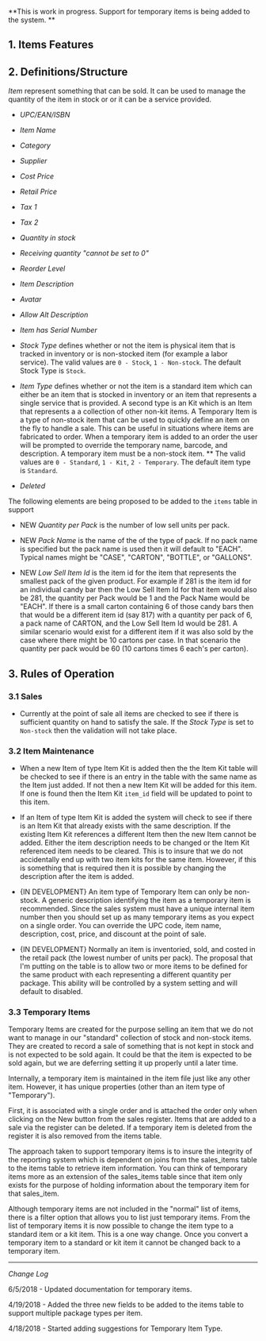 **This is work in progress.  Support for temporary items is being added to the system. **

## 1. Items Features


## 2. Definitions/Structure

*Item* represent something that can be sold.  It can be used to manage the quantity of the item in stock or or it can be a service provided.

* *UPC/EAN/ISBN*

* *Item Name*

* *Category*

* *Supplier*

* *Cost Price*

* *Retail Price*

* *Tax 1*

* *Tax 2*

* *Quantity in stock*

* *Receiving quantity "cannot be set to 0"*

* *Reorder Level*

* *Item Description*

* *Avatar*

* *Allow Alt Description*

* *Item has Serial Number*

* *Stock Type* defines whether or not the item is physical item that is tracked in inventory or is non-stocked item (for example a labor service).  The valid values are `0 - Stock`, `1 - Non-stock`.  The default Stock Type is `Stock`.

* *Item Type* defines whether or not the item is a standard item which can either be an item that is stocked in inventory or an item that represents a single service that is provided.   A second type is an Kit which is an Item that represents a a collection of other non-kit items. A Temporary Item is a type of non-stock item that can be used to quickly define an item on the fly to handle a sale.  This can be useful in situations where items are fabricated to order.  When a temporary item is added to an order the user will be prompted to override the temporary name, barcode, and description.  A temporary item must be a non-stock item.
** The valid values are `0 - Standard`, `1 - Kit`, `2 - Temporary`.  The default item type is `Standard`.

* *Deleted*

The following elements are being proposed to be added to the `items` table in support 

* NEW *Quantity per Pack* is the number of low sell units per pack.

* NEW *Pack Name* is the name of the of the type of pack.  If no pack name is specified but the pack name is used then it will default to "EACH".  Typical names might be "CASE", "CARTON", "BOTTLE", or "GALLONS".

* NEW *Low Sell Item Id* is the item id for the item that represents the smallest pack of the given product.  For example if 281 is the item id for an individual candy bar then the Low Sell Item Id for that item would also be 281, the quantity per Pack would be 1 and the Pack Name would be "EACH".  If there is a small carton containing 6 of those candy bars then that would be a different item id (say 817) with a quantity per pack of 6, a pack name of CARTON, and the Low Sell Item Id would be 281.  A similar scenario would exist for a different item if it was also sold by the case where there might be 10 cartons per case.  In that scenario the quantity per pack would be 60 (10 cartons times 6 each's per carton). 



## 3. Rules of Operation

### 3.1 Sales

- Currently at the point of sale all items are checked to see if there is sufficient quantity on hand to satisfy the sale.  If the *Stock Type* is set to `Non-stock` then the validation will not take place. 

### 3.2 Item Maintenance

- When a new Item of type Item Kit is added then the the Item Kit table will be checked to see if there is an entry in the table with the same name as the Item just added.  If not then a new Item Kit will be added for this item.  If one is found then the Item Kit `item_id` field will be updated to point to this item.

- If an Item of type Item Kit is added the system will check to see if there is an Item Kit that already exists with the same description.  If the existing Item Kit references a different Item then the new Item cannot be added.  Either the item description needs to be changed or the Item Kit referenced item needs to be cleared.   This is to insure that we do not accidentally end up with two item kits for the same item.  However, if this is something that is required then it is possible by changing the description after the item is added.

- {IN DEVELOPMENT} An item type of Temporary Item can only be non-stock.  A generic description identifying the item as a temporary item is recommended.  Since the sales system must have a unique internal item number then you should set up as many temporary items as you expect on a single order.  You can override the UPC code, item name, description, cost, price, and discount at the point of sale.

- {IN DEVELOPMENT} Normally an item is inventoried, sold, and costed in the retail pack (the lowest number of units per pack).  The proposal that I'm putting on the table is to allow two or more items to be defined for the same product with each representing a different quantity per package.   This ability will be controlled by a system setting and will default to disabled. 
 
### 3.3 Temporary Items

Temporary Items are created for the purpose selling an item that we do not want to manage in our "standard" collection of stock and non-stock items.  They are created to record a sale of something that is not kept in stock and is not expected to be sold again.  It could be that the item is expected to be sold again, but we are deferring setting it up properly until a later time.

Internally, a temporary item is maintained in the item file just like any other item.  However, it has unique properties (other than an item type of "Temporary"). 

First, it is associated with a single order and is attached the order only when clicking on the New button from the sales register.  Items that are added to a sale via the register can be deleted.  If a temporary item is deleted from the register it is also removed from the items table.

The approach taken to support temporary items is to insure the integrity of the reporting system which is dependent on joins from the sales_items table to the items table to retrieve item information.  You can think of temporary items more as an extension of the sales_items table since that item only exists for the purpose of holding information about the temporary item for that sales_item.

Although temporary items are not included in the "normal" list of items, there is a filter option that allows you to list just temporary items.  From the list of temporary items it is now possible to change the item type to a standard item or a kit item.  This is a one way change.  Once you convert a temporary item to a standard or kit item it cannot be changed back to a temporary item.

---

*Change Log*

6/5/2018 - Updated documentation for temporary items.

4/19/2018 - Added the three new fields to be added to the items table to support multiple package types per item.

4/18/2018 - Started adding suggestions for Temporary Item Type.